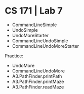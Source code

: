 # CS 171 | Lab 7

- CommandLineSimple
- UndoSimple
- UndoMoreStarter
- CommandLineUndoSimple
- CommandLineUndoMoreStarter

Practice:
- UndoMore
- CommandLineUndoMore
- A3.PathFinder.printPath
- A3.PathFinder.printMaze 
- A3.PathFinder.readMaze

